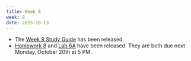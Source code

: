 ```yaml
---
title: Week 8
week: 8
date: 2025-10-13
---
```


- The [Week 8 Study Guide](/assets/guides/fall25/week08.pdf) has been released.
- [Homework 8](http://prob140.datahub.berkeley.edu/hub/user-redirect/git-pull?repo=https://github.com/prob140/materials-fa25&branch=main&subPath=hw/Homework_08.ipynb) and [Lab 6A](http://prob140.datahub.berkeley.edu/hub/user-redirect/git-pull?repo=https://github.com/prob140/materials-fa25&branch=main&subPath=lab/Lab_06.ipynb) have been released. They are both due next Monday, October 20th at 5 PM.